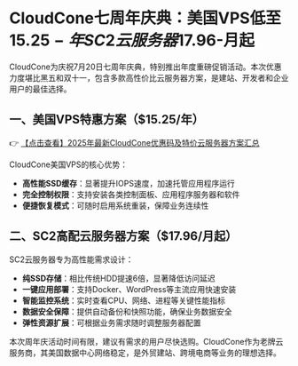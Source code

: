 # CloudCone七周年庆典：美国VPS低至$15.25-年 SC2云服务器$17.96-月起

CloudCone为庆祝7月20日七周年庆典，特别推出年度重磅促销活动。本次优惠力度堪比黑五和双十一，包含多款高性价比云服务器方案，是建站、开发者和企业用户的最佳选择。

## 一、美国VPS特惠方案（$15.25/年）

👉 [【点击查看】2025年最新CloudCone优惠码及特价云服务器方案汇总](https://bit.ly/Cloudcone)

CloudCone美国VPS的核心优势：

- **高性能SSD缓存**：显著提升IOPS速度，加速托管应用程序运行
- **完全控制权限**：支持安装各类控制面板、应用程序服务器和软件
- **便捷恢复模式**：可随时启用系统重装，保障业务连续性

## 二、SC2高配云服务器方案（$17.96/月起）

SC2云服务器专为高性能需求设计：

- **纯SSD存储**：相比传统HDD提速6倍，显著降低访问延迟
- **一键应用部署**：支持Docker、WordPress等主流应用快速安装
- **智能监控系统**：实时查看CPU、网络、进程等关键性能指标
- **数据安全保障**：提供自动备份和快照功能，确保业务数据安全
- **弹性资源扩展**：可根据业务需求随时调整服务器配置

本次周年庆活动时间有限，建议有需求的用户尽快选购。CloudCone作为老牌云服务商，其美国数据中心网络稳定，是外贸建站、跨境电商等业务的理想选择。